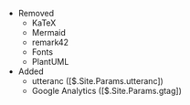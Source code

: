 - Removed
  - KaTeX
  - Mermaid
  - remark42
  - Fonts
  - PlantUML
- Added
  - utteranc (\[$.Site.Params.utteranc\])
  - Google Analytics (\[$.Site.Params.gtag\])
